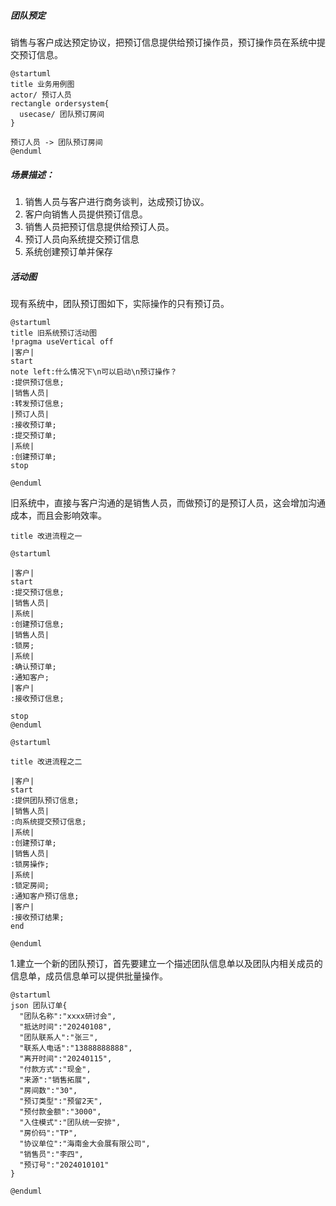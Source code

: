 ##### 团队预定

销售与客户成达预定协议，把预订信息提供给预订操作员，预订操作员在系统中提交预订信息。


```plantuml
@startuml
title 业务用例图
actor/ 预订人员
rectangle ordersystem{
  usecase/ 团队预订房间
}

预订人员 -> 团队预订房间
@enduml
```


##### 场景描述：

1. 销售人员与客户进行商务谈判，达成预订协议。
2. 客户向销售人员提供预订信息。
3. 销售人员把预订信息提供给预订人员。
4. 预订人员向系统提交预订信息
5. 系统创建预订单并保存

##### 活动图

现有系统中，团队预订图如下，实际操作的只有预订员。

```plantuml
@startuml
title 旧系统预订活动图
!pragma useVertical off
|客户|
start
note left:什么情况下\n可以启动\n预订操作？
:提供预订信息;
|销售人员|
:转发预订信息;
|预订人员|
:接收预订单;
:提交预订单;
|系统|
:创建预订单;
stop

@enduml
```

旧系统中，直接与客户沟通的是销售人员，而做预订的是预订人员，这会增加沟通成本，而且会影响效率。

```plantuml
title 改进流程之一

@startuml

|客户|
start
:提交预订信息;
|销售人员|
|系统|
:创建预订信息;
|销售人员|
:锁房;
|系统|
:确认预订单;
:通知客户;
|客户|
:接收预订信息;

stop
@enduml

```

```plantuml
@startuml

title 改进流程之二

|客户|
start
:提供团队预订信息;
|销售人员|
:向系统提交预订信息;
|系统|
:创建预订单;
|销售人员|
:锁房操作;
|系统|
:锁定房间;
:通知客户预订信息;
|客户|
:接收预订结果;
end

@enduml
```

1.建立一个新的团队预订，首先要建立一个描述团队信息单以及团队内相关成员的信息单，成员信息单可以提供批量操作。

```plantuml
@startuml
json 团队订单{
  "团队名称":"xxxx研讨会",
  "抵达时间":"20240108",
  "团队联系人":"张三",
  "联系人电话":"13888888888",
  "离开时间":"20240115",
  "付款方式":"现金",
  "来源":"销售拓展",
  "房间数":"30",
  "预订类型":"预留2天",
  "预付款金额":"3000",
  "入住模式":"团队统一安排",
  "房价码":"TP",
  "协议单位":"海南金大会展有限公司",
  "销售员":"李四",
  "预订号":"2024010101"
}

@enduml
```



